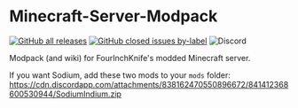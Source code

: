 # Minecraft-Server-Modpack

[![GitHub all releases](https://img.shields.io/github/downloads/FourInchKnife/Minecraft-Server-Modpack/total?color=blue&label=Downloads&style=for-the-badge)](https://github.com/FourInchKnife/Minecraft-Server-Modpack/releases/latest)
[![GitHub closed issues by-label](https://img.shields.io/github/issues-closed-raw/FourInchKnife/Minecraft-Server-Modpack/added?color=green&label=added%20mods&style=for-the-badge)](https://github.com/FourInchKnife/Minecraft-Server-Modpack/issues?q=is%3Aissue+label%3Aadded)
![Discord](https://img.shields.io/discord/838160584687878195?color=teal&label=discord&style=for-the-badge)

Modpack (and wiki) for FourInchKnife's modded Minecraft server.

If you want Sodium, add these two mods to your `mods` folder: https://cdn.discordapp.com/attachments/838162470550896672/841412368600530944/SodiumIndium.zip
